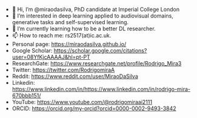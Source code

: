 - 👋 Hi, I’m @miraodasilva, PhD candidate at Imperial College London
- 👀 I’m interested in deep learning applied to audiovisual domains, generative tasks and self-supervised learning.
- 🌱 I’m currently learning how to be a better DL researcher.
- 📫 How to reach me: rs2517(at)ic.ac.uk.
- Personal page: https://miraodasilva.github.io/
- Google Scholar: https://scholar.google.com/citations?user=08YfKjcAAAAJ&hl=pt-PT
- ResearchGate: https://www.researchgate.net/profile/Rodrigo_Mira3
- Twitter: https://twitter.com/RodrigomiraA
- Reddit: https://www.reddit.com/user/MiraoDaSilva
- Linkedin: https://www.linkedin.com/in/https://www.linkedin.com/in/rodrigo-mira-670bbb151/
- YouTube: https://www.youtube.com/@rodrigomiraai2111
- ORCID: https://orcid.org/my-orcid?orcid=0000-0002-9493-3842
<!---
miraodasilva/miraodasilva is a ✨ special ✨ repository because its `README.md` (this file) appears on your GitHub profile.
You can click the Preview link to take a look at your changes.
--->
